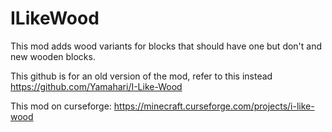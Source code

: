 # ILikeWood
This mod adds wood variants for blocks that should have one but don't and new wooden blocks.

This github is for an old version of the mod, refer to this instead https://github.com/Yamahari/I-Like-Wood

This mod on curseforge:
https://minecraft.curseforge.com/projects/i-like-wood
